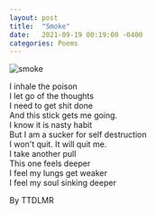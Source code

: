 ```yaml
---
layout: post
title:  "Smoke"
date:   2021-09-19 00:19:00 -0400
categories: Poems
---
```


![smoke](https://image.myanimelist.net/ui/1WiSjDgEV_PvOo8fvPZcBxpi4sCNLOm8RRFC2NAfLPDdeX88t46ArndsB2aLTJnY6MYY8nPQT7zp9SHzjq86XQ) <br>

I inhale the poison <br>
I let go of the thoughts <br>
I need to get shit done <br>
And this stick gets me going. <br>
I know it is nasty habit <br>
But I am a sucker for self destruction <br>
I won't quit. It will quit me. <br>
I take another pull <br>
This one feels deeper <br>
I feel my lungs get weaker <br>
I feel my soul sinking deeper <br>

By TTDLMR
